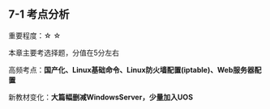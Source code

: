 ## 7-1 考点分析

重要程度：☆ ☆

本章主要考选择题，分值在5分左右

高频考点：**国产化、Linux基础命令、Linux防火墙配置(iptable)、Web服务器配置**

新教材变化：**大篇幅删减WindowsServer，少量加入UOS**